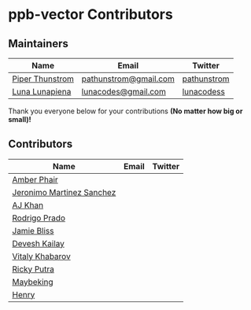 # ppb-vector Contributors


## Maintainers

| Name | Email | Twitter |
| ---- | ----- | ------- |
| [Piper Thunstrom](https://github.com/pathunstrom) | [pathunstrom@gmail.com](mailto:pathunstrom@gmail.com) | [pathunstrom](https://twitter.com/pathunstrom)
| [Luna Lunapiena](https://github.com/lunacodes) | [lunacodes@gmail.com](mailto:lunacodes@gmail.com) | [lunacodess](https://twitter.com/lunacodess)

Thank you everyone below for your contributions **(No matter how big or small)!**

## Contributors

| Name | Email | Twitter |
| ---- | ----- | ------- |
| [Amber Phair](https://github.com/Maowse) |||
| [Jeronimo Martinez Sanchez](https://github.com/jms) |||
| [AJ Khan](https://github.com/ak9999) |||
| [Rodrigo Prado](https://github.com/royopa) |||
| [Jamie Bliss](https://github.com/astronouth7303) |||
| [Devesh Kailay](https://github.com/deveshd2k) |||
| [Vitaly Khabarov](https://github.com/vitkhab) |||
| [Ricky Putra](kurokochin) |||
| [Maybeking](https://github.com/Maybeking) |||
| [Henry](https://github.com/hphu) |||
